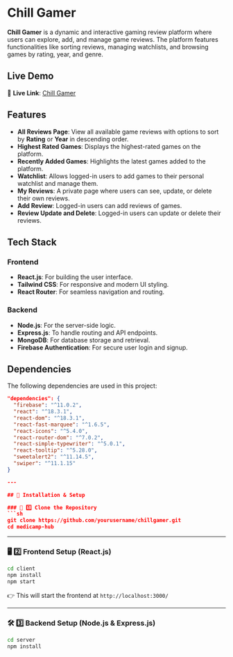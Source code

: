 # Chill Gamer

**Chill Gamer** is a dynamic and interactive gaming review platform where users can explore, add, and manage game reviews. The platform features functionalities like sorting reviews, managing watchlists, and browsing games by rating, year, and genre.


## Live Demo

🔗 **Live Link**: [Chill Gamer](https://chillgamer-eaa4c.web.app)

## Features

- **All Reviews Page**: View all available game reviews with options to sort by **Rating** or **Year** in descending order.
- **Highest Rated Games**: Displays the highest-rated games on the platform.
- **Recently Added Games**: Highlights the latest games added to the platform.
- **Watchlist**: Allows logged-in users to add games to their personal watchlist and manage them.
- **My Reviews**: A private page where users can see, update, or delete their own reviews.
- **Add Review**: Logged-in users can add reviews of games.
- **Review Update and Delete**: Logged-in users can update or delete their reviews.

## Tech Stack

### Frontend

- **React.js**: For building the user interface.
- **Tailwind CSS**: For responsive and modern UI styling.
- **React Router**: For seamless navigation and routing.

### Backend

- **Node.js**: For the server-side logic.
- **Express.js**: To handle routing and API endpoints.
- **MongoDB**: For database storage and retrieval.
- **Firebase Authentication**: For secure user login and signup.

## Dependencies

The following dependencies are used in this project:

```json
"dependencies": {
  "firebase": "^11.0.2",
  "react": "^18.3.1",
  "react-dom": "^18.3.1",
  "react-fast-marquee": "^1.6.5",
  "react-icons": "^5.4.0",
  "react-router-dom": "^7.0.2",
  "react-simple-typewriter": "^5.0.1",
  "react-tooltip": "^5.28.0",
  "sweetalert2": "^11.14.5",
  "swiper": "^11.1.15"
}

---

## 🚀 Installation & Setup  

### 🏢 1️⃣ Clone the Repository  
```sh
git clone https://github.com/yourusername/chillgamer.git
cd medicamp-hub
```

---

### 🖥️ 2️⃣ Frontend Setup (React.js)  

```sh
cd client
npm install
npm start
```

👉 This will start the frontend at `http://localhost:3000/`  

---

### 🛠 3️⃣ Backend Setup (Node.js & Express.js)  

```sh
cd server
npm install
```

